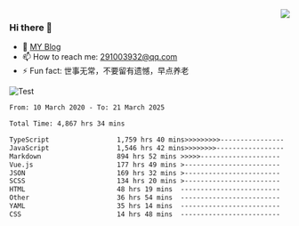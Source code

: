 <img align='right' src='https://github-readme-stats.vercel.app/api?username=niaogege&show_icons=true&theme=radical'/>

### Hi there 👋

- 🌱 [MY Blog](https://bythewayer.com/)
- 📫 How to reach me: 291003932@qq.com
- ⚡ Fun fact:  世事无常，不要留有遗憾，早点养老

![Test](https://github-readme-stats.vercel.app/api/top-langs/?username=niaogege&layout=compact)

<!--START_SECTION:waka-->

```txt
From: 10 March 2020 - To: 21 March 2025

Total Time: 4,867 hrs 34 mins

TypeScript                 1,759 hrs 40 mins>>>>>>>>>----------------   36.15 %
JavaScript                 1,546 hrs 42 mins>>>>>>>>-----------------   31.78 %
Markdown                   894 hrs 52 mins >>>>>--------------------   18.38 %
Vue.js                     177 hrs 49 mins >------------------------   03.65 %
JSON                       169 hrs 32 mins >------------------------   03.48 %
SCSS                       134 hrs 20 mins >------------------------   02.76 %
HTML                       48 hrs 19 mins  -------------------------   00.99 %
Other                      36 hrs 54 mins  -------------------------   00.76 %
YAML                       35 hrs 14 mins  -------------------------   00.72 %
CSS                        14 hrs 48 mins  -------------------------   00.30 %
```

<!--END_SECTION:waka-->
